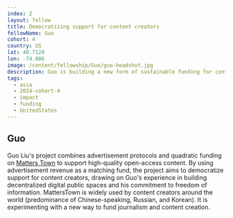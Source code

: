 ```yaml
---
index: 2
layout: fellow
title: Democratizing support for content creators
fellowName: Guo
cohort: 4
country: US
lat: 40.7128
lon: -74.006
image: /content/fellowship/Guo/guo-headshot.jpg
description: Guo is building a new form of sustainable funding for content creators, using a Harberger tax (plural ownership) mechanism.
tags:
  - asia
  - 2024-cohort-4
  - impact
  - funding
  - UnitedStates
---
```


## Guo

Guo Liu's project combines advertisement protocols and quadratic funding on [Matters Town](https://matters.town/) to support high-quality open-access content. By using advertisement revenue as a matching fund, the project aims to democratize support for content creators, drawing on Guo's experience in building decentralized digital public spaces and his commitment to freedom of information. MattersTown is widely used by content creators around the world (predominance of Chinese-speaking, Russian, and Korean). It is experimenting with a new way to fund journalism and content creation.
